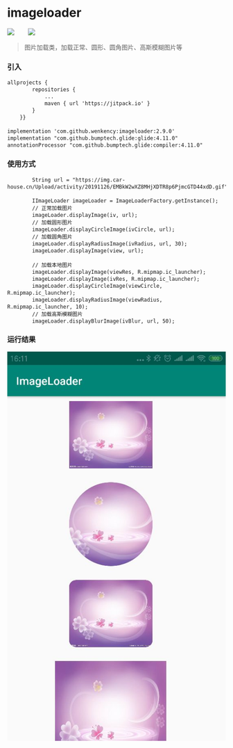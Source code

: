 # imageloader
[![](https://img.shields.io/badge/license-Apache%202-blue.svg)](https://www.apache.org/licenses/LICENSE-2.0)
&emsp;&emsp;[![](https://img.shields.io/badge/version-1.7.0-yellow.svg)](https://bintray.com/lfw/mavenRelease/imageloader/1.7.0)

> 图片加载类，加载正常、圆形、圆角图片、高斯模糊图片等

### 引入

```android
allprojects {
		repositories {
			...
			maven { url 'https://jitpack.io' }
		}
	}}

implementation 'com.github.wenkency:imageloader:2.9.0'
implementation "com.github.bumptech.glide:glide:4.11.0"
annotationProcessor "com.github.bumptech.glide:compiler:4.11.0"

```

### 使用方式
```android
        String url = "https://img.car-house.cn/Upload/activity/20191126/EMBkW2wXZ8MHjXDTR8p6PjmcGTD44xdD.gif";

        IImageLoader imageLoader = ImageLoaderFactory.getInstance();
        // 正常加载图片
        imageLoader.displayImage(iv, url);
        // 加载圆形图片
        imageLoader.displayCircleImage(ivCircle, url);
        // 加载圆角图片
        imageLoader.displayRadiusImage(ivRadius, url, 30);
        imageLoader.displayImage(view, url);

        // 加载本地图片
        imageLoader.displayImage(viewRes, R.mipmap.ic_launcher);
        imageLoader.displayImage(ivRes, R.mipmap.ic_launcher);
        imageLoader.displayCircleImage(viewCircle, R.mipmap.ic_launcher);
        imageLoader.displayRadiusImage(viewRadius, R.mipmap.ic_launcher, 10);
        // 加载高斯模糊图片
        imageLoader.displayBlurImage(ivBlur, url, 50);
```

### 运行结果
![](screenshot/image.jpg "运行结果")

